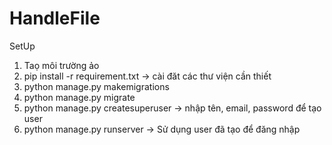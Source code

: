 # HandleFile
SetUp
1. Taọ môi trường ảo
2. pip install -r requirement.txt -> cài đăt các thư viện cần thiết
3. python manage.py makemigrations
4. python manage.py migrate
5. python manage.py createsuperuser -> nhập tên, email, password để tạo user
6. python manage.py runserver  -> Sử dụng user đã tạo để đăng nhập
